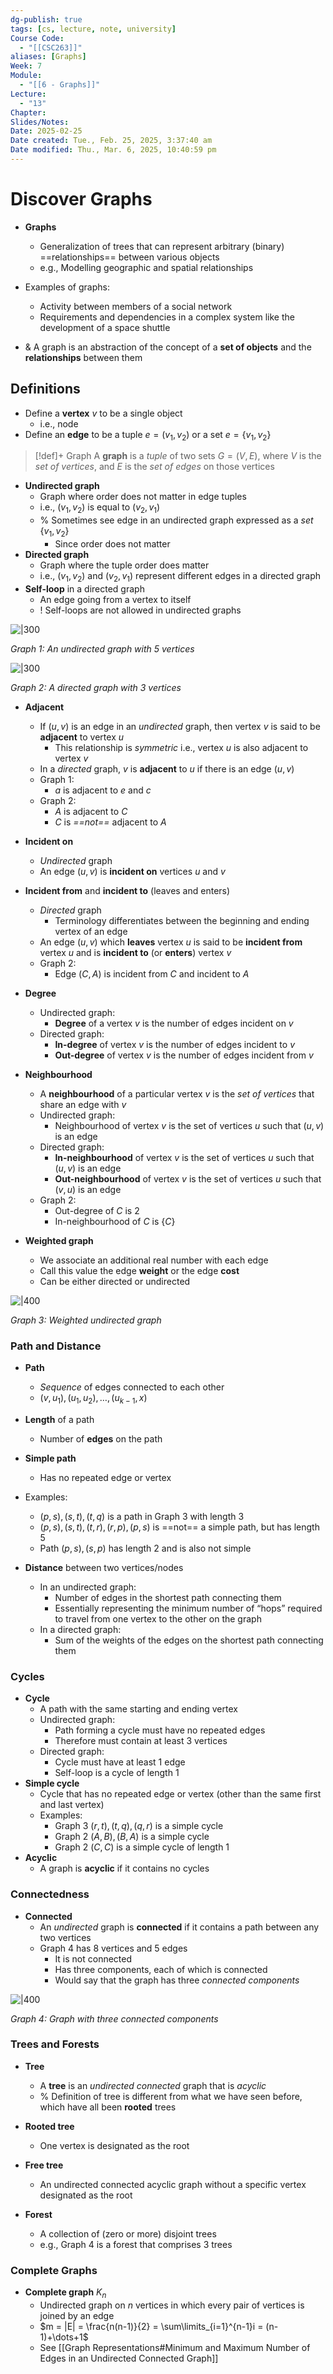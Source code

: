 ```yaml
---
dg-publish: true
tags: [cs, lecture, note, university]
Course Code:
  - "[[CSC263]]"
aliases: [Graphs]
Week: 7
Module:
  - "[[6 - Graphs]]"
Lecture:
  - "13"
Chapter: 
Slides/Notes: 
Date: 2025-02-25
Date created: Tue., Feb. 25, 2025, 3:37:40 am
Date modified: Thu., Mar. 6, 2025, 10:40:59 pm
---
```


# Discover Graphs

- **Graphs**
    - Generalization of trees that can represent arbitrary (binary) ==relationships== between various objects
    - e.g., Modelling geographic and spatial relationships
- Examples of graphs:
    - Activity between members of a social network
    - Requirements and dependencies in a complex system like the development of a space shuttle

- & A graph is an abstraction of the concept of a **set of objects** and the **relationships** between them

## Definitions

- Define a **vertex** $v$ to be a single object
    - i.e., node
- Define an **edge** to be a tuple $e = (v_{1}, v_{2})$ or a set $e = \{ v_{1}, v_{2} \}$

> [!def]+ Graph
> A **graph** is a *tuple* of two sets $G = (V, E)$, where $V$ is the *set of vertices*, and $E$ is the *set of edges* on those vertices

- **Undirected graph**
    - Graph where order does not matter in edge tuples
    - i.e., $(v_{1}, v_{2})$ is equal to $(v_{2}, v_{1})$
    - % Sometimes see edge in an undirected graph expressed as a *set* $\{ v_{1}, v_{2} \}$
        - Since order does not matter
- **Directed graph**
    - Graph where the tuple order does matter
    - i.e., $(v_{1}, v_{2})$ and $(v_{2}, v_{1})$ represent different edges in a directed graph
- **Self-loop** in a directed graph
    - An edge going from a vertex to itself
    - ! Self-loops are not allowed in undirected graphs

![|300](https://i.imgur.com/srVbevN.png)

*Graph 1: An undirected graph with 5 vertices*

![|300](https://i.imgur.com/elUAKPP.png)

*Graph 2: A directed graph with 3 vertices*

- **Adjacent**
    - If $(u, v)$ is an edge in an *undirected* graph, then vertex $v$ is said to be **adjacent** to vertex $u$
        - This relationship is *symmetric* i.e., vertex $u$ is also adjacent to vertex $v$
    - In a *directed* graph, $v$ is **adjacent** to $u$ if there is an edge $(u, v)$
    - Graph 1:
        - $a$ is adjacent to $e$ and $c$
    - Graph 2:
        - $A$ is adjacent to $C$
        - $C$ is *==not==* adjacent to $A$

- **Incident on**
    - *Undirected* graph
    - An edge $(u, v)$ is **incident on** vertices $u$ and $v$
- **Incident from** and **incident to** (leaves and enters)
    - *Directed* graph
        - Terminology differentiates between the beginning and ending vertex of an edge
    - An edge $(u, v)$ which **leaves** vertex $u$ is said to be **incident from** vertex $u$ and is **incident to** (or **enters**) vertex $v$
    - Graph 2:
        - Edge $(C, A)$ is incident from $C$ and incident to $A$

- **Degree**
    - Undirected graph:
        - **Degree** of a vertex $v$ is the number of edges incident on $v$
    - Directed graph:
        - **In-degree** of vertex $v$ is the number of edges incident to $v$
        - **Out-degree** of vertex $v$ is the number of edges incident from $v$

- **Neighbourhood**
    - A **neighbourhood** of a particular vertex $v$ is the *set of vertices* that share an edge with $v$
    - Undirected graph:
        - Neighbourhood of vertex $v$ is the set of vertices $u$ such that $(u, v)$ is an edge
    - Directed graph:
        - **In-neighbourhood** of vertex $v$ is the set of vertices $u$ such that $(u, v)$ is an edge
        - **Out-neighbourhood** of vertex $v$ is the set of vertices $u$ such that $(v, u)$ is an edge
    - Graph 2:
        - Out-degree of $C$ is 2
        - In-neighbourhood of $C$ is $\{ C \}$

- **Weighted graph**
    - We associate an additional real number with each edge
    - Call this value the edge **weight** or the edge **cost**
    - Can be either directed or undirected

![|400](https://i.imgur.com/98ij3Tu.png)

*Graph 3: Weighted undirected graph*

### Path and Distance

- **Path**
    - *Sequence* of edges connected to each other
    - $(v, u_{1}), (u_{1}, u_{2}), \dots, (u_{k - 1}, x)$
- **Length** of a path
    - Number of **edges** on the path
- **Simple path**
    - Has no repeated edge or vertex
- Examples:
    - $(p, s), (s, t), (t, q)$ is a path in Graph 3 with length 3
    - $(p,s), (s,t), (t,r), (r,p), (p,s)$ is ==not== a simple path, but has length 5
    - Path $(p, s), (s, p)$ has length 2 and is also not simple

- **Distance** between two vertices/nodes
    - In an undirected graph:
        - Number of edges in the shortest path connecting them
        - Essentially representing the minimum number of “hops” required to travel from one vertex to the other on the graph
    - In a directed graph:
        - Sum of the weights of the edges on the shortest path connecting them

### Cycles

- **Cycle**
    - A path with the same starting and ending vertex
    - Undirected graph:
        - Path forming a cycle must have no repeated edges
        - Therefore must contain at least 3 vertices
    - Directed graph:
        - Cycle must have at least 1 edge
        - Self-loop is a cycle of length 1
- **Simple cycle**
    - Cycle that has no repeated edge or vertex (other than the same first and last vertex)
    - Examples:
        - Graph 3 $(r,t), (t,q), (q,r)$ is a simple cycle
        - Graph 2 $(A,B), (B,A)$ is a simple cycle
        - Graph 2 $(C, C)$ is a simple cycle of length 1
- **Acyclic**
    - A graph is **acyclic** if it contains no cycles

### Connectedness

- **Connected**
    - An *undirected* graph is **connected** if it contains a path between any two vertices
    - Graph 4 has 8 vertices and 5 edges
        - It is not connected
        - Has three components, each of which is connected
        - Would say that the graph has three *connected components*

![|400](https://i.imgur.com/vYT4Sk8.png)

*Graph 4: Graph with three connected components*

### Trees and Forests

- **Tree**
    - A **tree** is an *undirected connected* graph that is *acyclic*
    - % Definition of tree is different from what we have seen before, which have all been **rooted** trees
- **Rooted tree**
    - One vertex is designated as the root
- **Free tree**
    - An undirected connected acyclic graph without a specific vertex designated as the root

- **Forest**
    - A collection of (zero or more) disjoint trees
    - e.g., Graph 4 is a forest that comprises 3 trees

### Complete Graphs

- **Complete graph** $K_{n}$
    - Undirected graph on $n$ vertices in which every pair of vertices is joined by an edge
    - $m = |E| = \frac{n(n-1)}{2} = \sum\limits_{i=1}^{n-1}i = (n-1)+\dots+1$
    - See [[Graph Representations#Minimum and Maximum Number of Edges in an Undirected Connected Graph]]
